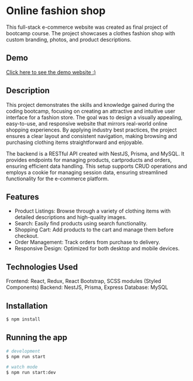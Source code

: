 
# Online fashion shop

This full-stack e-commerce website was created as final project of bootcamp course. The project showcases a clothes fashion shop with custom branding, photos, and product descriptions.

## Demo 

[Click here to see the demo website :)](https://e-commerce-fullstackapp-spgz.onrender.com)

## Description

This project demonstrates the skills and knowledge gained during the coding bootcamp, focusing on creating an attractive and intuitive user interface for a fashion store. The goal was to design a visually appealing, easy-to-use, and responsive website that mirrors real-world online shopping experiences. By applying industry best practices, the project ensures a clear layout and consistent navigation, making browsing and purchasing clothing items straightforward and enjoyable.


The backend is a RESTful API created with NestJS, Prisma, and MySQL. It provides endpoints for managing products, cartproducts and orders, ensuring efficient data handling. This setup supports CRUD operations and employs a  cookie for managing session data, ensuring streamlined functionality for the e-commerce platform.


## Features

- Product Listings: Browse through a variety of clothing items with detailed descriptions and high-quality images.
- Search: Easily find products using search functionality.
- Shopping Cart: Add products to the cart and manage them before checkout.
- Order Management: Track orders from purchase to delivery.
- Responsive Design: Optimized for both desktop and mobile devices.


## Technologies Used

Frontend: React, Redux, React Bootstrap, SCSS modules (Styled Components)
Backend: NestJS, Prisma, Express
Database: MySQL


## Installation

```bash
$ npm install
```

## Running the app

```bash
# development
$ npm run start

# watch mode
$ npm run start:dev
```

